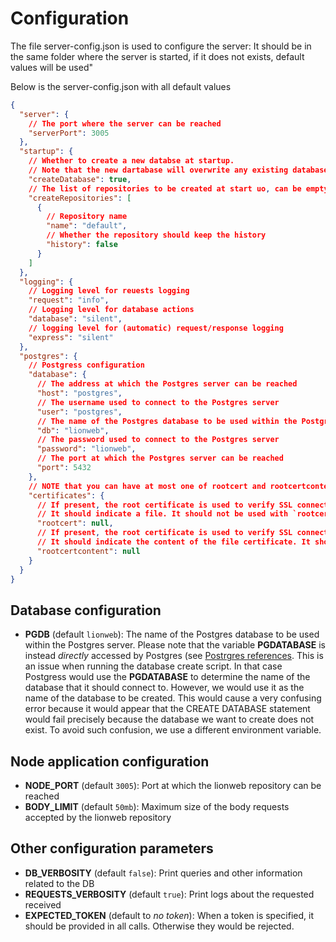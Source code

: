 # Configuration

The file server-config.json is used to configure the server:
It should be in the same folder where the  server is started, if it does not exists, default values will be used"

Below is the server-config.json with all default values

````json lines
{
  "server": {
    // The port where the server can be reached
    "serverPort": 3005
  },
  "startup": {
    // Whether to create a new databse at startup.
    // Note that the new dartabase will overwrite any existing database  
    "createDatabase": true,
    // The list of repositories to be created at start uo, can be empty
    "createRepositories": [
      {
        // Repository name
        "name": "default",
        // Whether the repository should keep the history
        "history": false
      }
    ]
  },
  "logging": {
    // Logging level for reuests logging
    "request": "info",
    // Logging level for database actions
    "database": "silent",
    // logging level for (automatic) request/response logging
    "express": "silent"
  },
  "postgres": {
    // Postgress configuration
    "database": {
      // The address at which the Postgres server can be reached
      "host": "postgres",
      // The username used to connect to the Postgres server
      "user": "postgres",
      // The name of the Postgres database to be used within the Postgres server.
      "db": "lionweb",
      // The password used to connect to the Postgres server
      "password": "lionweb",
      // The port at which the Postgres server can be reached
      "port": 5432
    },
    // NOTE that you can have at most one of rootcert and rootcertcontent
    "certificates": {
      // If present, the root certificate is used to verify SSL connections. 
      // It should indicate a file. It should not be used with `rootcertcontent`
      "rootcert": null,
      // If present, the root certificate is used to verify SSL connections.
      // It should indicate the content of the file certificate. It should not be used with `rootcert`.
      "rootcertcontent": null
    }
  }
}

````

## Database configuration

* **PGDB** (default `lionweb`): The name of the Postgres database to be used within the Postgres server. 
  Please note that the variable **PGDATABASE** is instead _directly_ accessed by Postgres 
  (see [Postrgres references](https://www.postgresql.org/docs/current/libpq-envars.html). 
  This is an issue when running the database create script. In that case Postgress would use the **PGDATABASE**
  to determine the name of the database that it should connect to. However, we would use it as the name of the database
  to be created. This would cause a very confusing error because it would appear that the CREATE DATABASE statement 
  would fail precisely because the database we want to create does not exist. 
  To avoid such confusion, we use a different environment variable.

## Node application configuration

* **NODE_PORT** (default `3005`): Port at which the lionweb repository can be reached
* **BODY_LIMIT** (default `50mb`): Maximum size of the body requests accepted by the lionweb repository

## Other configuration parameters

* **DB_VERBOSITY** (default `false`): Print queries and other information related to the DB
* **REQUESTS_VERBOSITY** (default `true`): Print logs about the requested received
* **EXPECTED_TOKEN** (default to _no token_): When a token is specified, it should be provided in all calls. 
  Otherwise they would be rejected.

